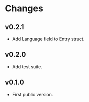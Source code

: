 # Changes

## v0.2.1

- Add Language field to Entry struct.

## v0.2.0

- Add test suite.

## v0.1.0

- First public version.